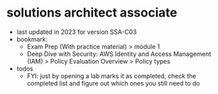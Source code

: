 # solutions architect associate

- last updated in 2023 for version SSA-C03
- bookmark:
  - Exam Prep (With practice material) > module 1
  - Deep Dive with Security: AWS Identity and Access Management (IAM) > Policy Evaluation Overview > Policy types
- todos
  - FYI: just by opening a lab marks it as completed, check the completed list and figure out which ones you still need to do
